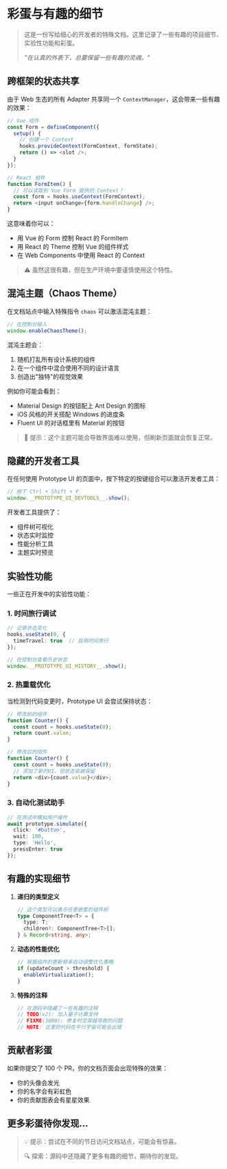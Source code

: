 # 彩蛋与有趣的细节

> 这是一份写给细心的开发者的特殊文档。这里记录了一些有趣的项目细节、实验性功能和彩蛋。
> 
> *"在认真的外表下，总要保留一些有趣的灵魂。"*

## 跨框架的状态共享

由于 Web 生态的所有 Adapter 共享同一个 `ContextManager`，这会带来一些有趣的效果：

```typescript
// Vue 组件
const Form = defineComponent({
  setup() {
    // 创建一个 Context
    hooks.provideContext(FormContext, formState);
    return () => <slot />;
  }
});

// React 组件
function FormItem() {
  // 可以读取到 Vue Form 提供的 Context！
  const form = hooks.useContext(FormContext);
  return <input onChange={form.handleChange} />;
}
```

这意味着你可以：
- 用 Vue 的 Form 控制 React 的 FormItem
- 用 React 的 Theme 控制 Vue 的组件样式
- 在 Web Components 中使用 React 的 Context

> ⚠️ 虽然这很有趣，但在生产环境中要谨慎使用这个特性。

## 混沌主题（Chaos Theme）

在文档站点中输入特殊指令 `chaos` 可以激活混沌主题：

```typescript
// 在控制台输入
window.enableChaosTheme();
```

混沌主题会：
1. 随机打乱所有设计系统的组件
2. 在一个组件中混合使用不同的设计语言
3. 创造出"独特"的视觉效果

例如你可能会看到：
- Material Design 的按钮配上 Ant Design 的图标
- iOS 风格的开关搭配 Windows 的进度条
- Fluent UI 的对话框里有 Material 的按钮

> 🎨 提示：这个主题可能会导致界面难以使用，但刷新页面就会恢复正常。

## 隐藏的开发者工具

在任何使用 Prototype UI 的页面中，按下特定的按键组合可以激活开发者工具：

```typescript
// 按下 Ctrl + Shift + P
window.__PROTOTYPE_UI_DEVTOOLS__.show();
```

开发者工具提供了：
- 组件树可视化
- 状态实时监控
- 性能分析工具
- 主题实时预览

## 实验性功能

一些正在开发中的实验性功能：

### 1. 时间旅行调试

```typescript
// 记录状态变化
hooks.useState(0, {
  timeTravel: true  // 启用时间旅行
});

// 在控制台查看历史状态
window.__PROTOTYPE_UI_HISTORY__.show();
```

### 2. 热重载优化

当检测到代码变更时，Prototype UI 会尝试保持状态：

```typescript
// 修改前的组件
function Counter() {
  const count = hooks.useState(0);
  return count.value;
}

// 修改后的组件
function Counter() {
  const count = hooks.useState(0);
  // 添加了新的UI，但状态会被保留
  return <div>{count.value}</div>;
}
```

### 3. 自动化测试助手

```typescript
// 在测试中模拟用户操作
await prototype.simulate({
  click: '#button',
  wait: 100,
  type: 'Hello',
  pressEnter: true
});
```

## 有趣的实现细节

1. **递归的类型定义**
   ```typescript
   // 这个类型可以表示任意嵌套的组件树
   type ComponentTree<T> = {
     type: T;
     children?: ComponentTree<T>[];
   } & Record<string, any>;
   ```

2. **动态的性能优化**
   ```typescript
   // 根据组件的更新频率自动调整优化策略
   if (updateCount > threshold) {
     enableVirtualization();
   }
   ```

3. **特殊的注释**
   ```typescript
   // 在源码中隐藏了一些有趣的注释
   // TODO(v2): 加入量子计算支持
   // FIXME(3000): 修复时空穿越导致的问题
   // NOTE: 这里的代码在平行宇宙可能会出错
   ```

## 贡献者彩蛋

如果你提交了 100 个 PR，你的文档页面会出现特殊的效果：
- 你的头像会发光
- 你的名字会有彩虹色
- 你的贡献图表会有星星效果

## 更多彩蛋待你发现...

> 💡 提示：尝试在不同的节日访问文档站点，可能会有惊喜。
> 
> 🔍 探索：源码中还隐藏了更多有趣的细节，期待你的发现。 